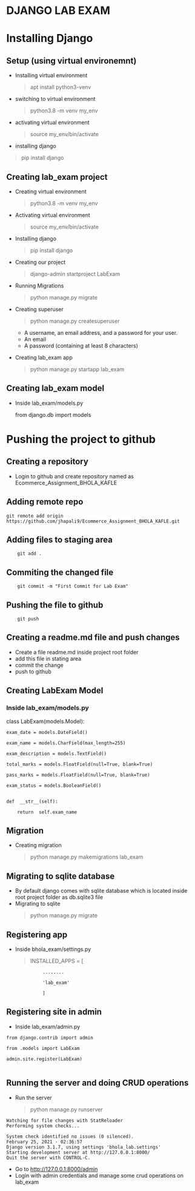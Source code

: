 # DJANGO LAB EXAM

# Installing Django

## Setup (using virtual environemnt)

- Installing virtual environment
	> apt install python3-venv

- switching to virtual environment
	> python3.8 -m venv my_env
- activating virtual environment
	> source my_env/bin/activate
	
- installing django
> pip install django

## Creating lab_exam project
- Creating virtual environment
	> python3.8 -m venv my_env
	
- Activating virtual environment
	> source my_env/bin/activate 
- Installing django
	> pip install django
- Creating our project 
	> django-admin startproject LabExam
-  Running Migrations
	> python manage.py migrate 
- Creating superuser
	> python manage.py createsuperuser
	-  A username, an email address, and a password for your user.
	-   An email
	-   A password (containing at least 8 characters)
- Creating lab_exam app
	> python manage.py startapp lab_exam

## Creating lab_exam model
- Inside lab_exam/models.py
	
	from django.db import models

  
# Pushing the project to github
## Creating a repository
- Login to github and create repository named as Ecommerce_Assignment_BHOLA_KAFLE
## Adding remote repo 
```
git remote add origin https://github.com/jhapali9/Ecommerce_Assignment_BHOLA_KAFLE.git
```
## Adding files to staging area
```
	git add .
```
## Commiting the changed file
```
	git commit -m "First Commit for Lab Exam"
```
## Pushing the file to github
```
	git push 
```
## Creating a readme.md file and push changes
- Create a file readme.md inside project root folder
- add this file in stating area
- commit the change
- push to github

## Creating LabExam Model
### Inside lab_exam/models.py

class  LabExam(models.Model):

	exam_date = models.DateField()

	exam_name = models.CharField(max_length=255)

	exam_description = models.TextField()

	total_marks = models.FloatField(null=True, blank=True)

	pass_marks = models.FloatField(null=True, blank=True)

	exam_status = models.BooleanField()

  
	def  __str__(self):

		return  self.exam_name

## Migration
- Creating migration
	> python manage.py makemigrations lab_exam

## Migrating to sqlite database
- By default django comes with sqlite database which is located inside root project folder as db.sqlite3 file
- Migrating to sqlite
	> python manage.py migrate


## Registering app
- Inside bhola_exam/settings.py
	> INSTALLED_APPS = [

				........

				'lab_exam'

				]
				
## Registering site in admin
- Inside lab_exam/admin.py
```
from django.contrib import admin

from .models import LabExam

admin.site.register(LabExam)
	  
```
## Running the server and doing CRUD operations
- Run the server
	> python manage.py runserver
```
Watching for file changes with StatReloader
Performing system checks...

System check identified no issues (0 silenced).
February 25, 2021 - 02:36:57
Django version 3.1.7, using settings 'bhola_lab.settings'
Starting development server at http://127.0.0.1:8000/
Quit the server with CONTROL-C.
```
- Go to http://127.0.0.1:8000/admin
- Login with admin credentials and manage some crud operations on lab_exam








